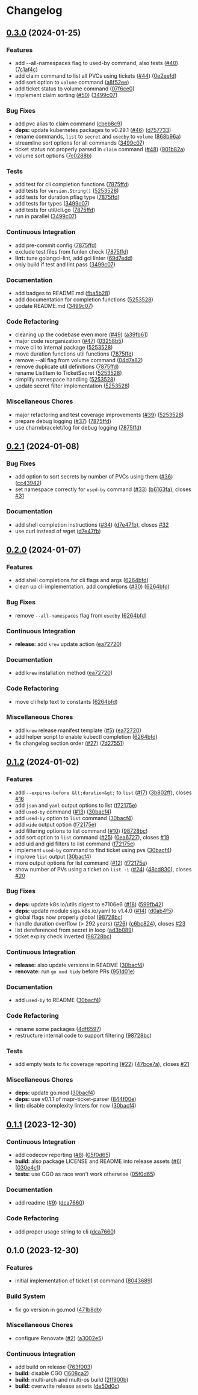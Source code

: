# Changelog

## [0.3.0](https://github.com/nobbs/kubectl-mapr-ticket/compare/v0.2.1...v0.3.0) (2024-01-25)


### Features

* add --all-namespaces flag to used-by command, also tests ([#40](https://github.com/nobbs/kubectl-mapr-ticket/issues/40)) ([7c1af4c](https://github.com/nobbs/kubectl-mapr-ticket/commit/7c1af4c37e0e9afc9be92d2e4f740a2037fd225d))
* add claim command to list all PVCs using tickets ([#44](https://github.com/nobbs/kubectl-mapr-ticket/issues/44)) ([0e2eefd](https://github.com/nobbs/kubectl-mapr-ticket/commit/0e2eefd82e3e4b5acee4d8699422ad480ecc39b6))
* add sort option to `volume` command ([a8f52ee](https://github.com/nobbs/kubectl-mapr-ticket/commit/a8f52eeb252edc6204a54a67278b42a31a4f7b6a))
* add ticket status to volume command ([07f6ce0](https://github.com/nobbs/kubectl-mapr-ticket/commit/07f6ce057e0cc74cb69988b6475d62dd13f8d98f))
* implement claim sorting ([#50](https://github.com/nobbs/kubectl-mapr-ticket/issues/50)) ([3499c07](https://github.com/nobbs/kubectl-mapr-ticket/commit/3499c078562bf7b1c5b0aa72f89a078a13c845f5))


### Bug Fixes

* add pvc alias to claim command ([cbeb8c9](https://github.com/nobbs/kubectl-mapr-ticket/commit/cbeb8c9fbca3b5a9dc6887f67ca96c920dd13890))
* **deps:** update kubernetes packages to v0.29.1 ([#46](https://github.com/nobbs/kubectl-mapr-ticket/issues/46)) ([d757733](https://github.com/nobbs/kubectl-mapr-ticket/commit/d757733e1de9a52f114eb40728f4cc117736e640))
* rename commands, `list` to `secret` and `usedby` to `volume` ([868b96a](https://github.com/nobbs/kubectl-mapr-ticket/commit/868b96a87b1c481e0cc66123cfe19db980ddfbbb))
* streamline sort options for all commands ([3499c07](https://github.com/nobbs/kubectl-mapr-ticket/commit/3499c078562bf7b1c5b0aa72f89a078a13c845f5))
* ticket status not properly parsed in `claim` command ([#48](https://github.com/nobbs/kubectl-mapr-ticket/issues/48)) ([901b82a](https://github.com/nobbs/kubectl-mapr-ticket/commit/901b82a10250c9bda945a0e29124b4b3178a7046))
* volume sort options ([7c0288b](https://github.com/nobbs/kubectl-mapr-ticket/commit/7c0288bee85eba9364aac16849eae5fef0955538))


### Tests

* add test for cli completion functions ([7875ffd](https://github.com/nobbs/kubectl-mapr-ticket/commit/7875ffd145ee3ada1a1c9dbc68c779b461680976))
* add tests for `version.String()` ([5253528](https://github.com/nobbs/kubectl-mapr-ticket/commit/525352894f7da34713bd5734067b894a8cae541c))
* add tests for duration pflag type ([7875ffd](https://github.com/nobbs/kubectl-mapr-ticket/commit/7875ffd145ee3ada1a1c9dbc68c779b461680976))
* add tests for types ([3499c07](https://github.com/nobbs/kubectl-mapr-ticket/commit/3499c078562bf7b1c5b0aa72f89a078a13c845f5))
* add tests for util/cli.go ([7875ffd](https://github.com/nobbs/kubectl-mapr-ticket/commit/7875ffd145ee3ada1a1c9dbc68c779b461680976))
* run in parallel ([3499c07](https://github.com/nobbs/kubectl-mapr-ticket/commit/3499c078562bf7b1c5b0aa72f89a078a13c845f5))


### Continuous Integration

* add pre-commit config ([7875ffd](https://github.com/nobbs/kubectl-mapr-ticket/commit/7875ffd145ee3ada1a1c9dbc68c779b461680976))
* exclude test files from funlen check ([7875ffd](https://github.com/nobbs/kubectl-mapr-ticket/commit/7875ffd145ee3ada1a1c9dbc68c779b461680976))
* **lint:** tune golangci-lint, add gci linter ([69d7edd](https://github.com/nobbs/kubectl-mapr-ticket/commit/69d7eddadf334cb0d21eb7d66bf4b5aa3c1c1ce6))
* only build if test and lint pass ([3499c07](https://github.com/nobbs/kubectl-mapr-ticket/commit/3499c078562bf7b1c5b0aa72f89a078a13c845f5))


### Documentation

* add badges to README.md ([fba5b28](https://github.com/nobbs/kubectl-mapr-ticket/commit/fba5b283e6c14c97d56bd03fddd951b0e8815f5f))
* add documentation for completion functions ([5253528](https://github.com/nobbs/kubectl-mapr-ticket/commit/525352894f7da34713bd5734067b894a8cae541c))
* update README.md ([3499c07](https://github.com/nobbs/kubectl-mapr-ticket/commit/3499c078562bf7b1c5b0aa72f89a078a13c845f5))


### Code Refactoring

* cleaning up the codebase even more ([#49](https://github.com/nobbs/kubectl-mapr-ticket/issues/49)) ([a39fb61](https://github.com/nobbs/kubectl-mapr-ticket/commit/a39fb617a2a4f8b277865f1d01c74c678679e441))
* major code reorganization ([#47](https://github.com/nobbs/kubectl-mapr-ticket/issues/47)) ([03258b5](https://github.com/nobbs/kubectl-mapr-ticket/commit/03258b5deb7c7506af361594fc7d0891542c891f))
* move cli to internal package ([5253528](https://github.com/nobbs/kubectl-mapr-ticket/commit/525352894f7da34713bd5734067b894a8cae541c))
* move duration functions util functions ([7875ffd](https://github.com/nobbs/kubectl-mapr-ticket/commit/7875ffd145ee3ada1a1c9dbc68c779b461680976))
* remove --all flag from volume command ([04d7a82](https://github.com/nobbs/kubectl-mapr-ticket/commit/04d7a82ba0ea9a5d42e27dfdf2cac3fa60e5208a))
* remove duplicate util definitions ([7875ffd](https://github.com/nobbs/kubectl-mapr-ticket/commit/7875ffd145ee3ada1a1c9dbc68c779b461680976))
* rename ListItem to TicketSecret ([5253528](https://github.com/nobbs/kubectl-mapr-ticket/commit/525352894f7da34713bd5734067b894a8cae541c))
* simplify namespace handling ([5253528](https://github.com/nobbs/kubectl-mapr-ticket/commit/525352894f7da34713bd5734067b894a8cae541c))
* update secret filter implementation ([5253528](https://github.com/nobbs/kubectl-mapr-ticket/commit/525352894f7da34713bd5734067b894a8cae541c))


### Miscellaneous Chores

* major refactoring and test coverage improvements ([#39](https://github.com/nobbs/kubectl-mapr-ticket/issues/39)) ([5253528](https://github.com/nobbs/kubectl-mapr-ticket/commit/525352894f7da34713bd5734067b894a8cae541c))
* prepare debug logging ([#37](https://github.com/nobbs/kubectl-mapr-ticket/issues/37)) ([7875ffd](https://github.com/nobbs/kubectl-mapr-ticket/commit/7875ffd145ee3ada1a1c9dbc68c779b461680976))
* use charmbracelet/log for debug logging ([7875ffd](https://github.com/nobbs/kubectl-mapr-ticket/commit/7875ffd145ee3ada1a1c9dbc68c779b461680976))

## [0.2.1](https://github.com/nobbs/kubectl-mapr-ticket/compare/v0.2.0...v0.2.1) (2024-01-08)


### Bug Fixes

* add option to sort secrets by number of PVCs using them ([#36](https://github.com/nobbs/kubectl-mapr-ticket/issues/36)) ([cc43942](https://github.com/nobbs/kubectl-mapr-ticket/commit/cc439424f037a503b83a92985dc2cb4b436e9b8c))
* set namespace correctly for `used-by` command ([#33](https://github.com/nobbs/kubectl-mapr-ticket/issues/33)) ([b6163fa](https://github.com/nobbs/kubectl-mapr-ticket/commit/b6163fa064c274078ed4e171e0fa369191ed69c0)), closes [#31](https://github.com/nobbs/kubectl-mapr-ticket/issues/31)


### Documentation

* add shell completion instructions ([#34](https://github.com/nobbs/kubectl-mapr-ticket/issues/34)) ([d7e47fb](https://github.com/nobbs/kubectl-mapr-ticket/commit/d7e47fb7d4a0ab5ede5d32a937735e74dc146fb9)), closes [#32](https://github.com/nobbs/kubectl-mapr-ticket/issues/32)
* use curl instead of wget ([d7e47fb](https://github.com/nobbs/kubectl-mapr-ticket/commit/d7e47fb7d4a0ab5ede5d32a937735e74dc146fb9))

## [0.2.0](https://github.com/nobbs/kubectl-mapr-ticket/compare/v0.1.2...v0.2.0) (2024-01-07)


### Features

* add shell completions for cli flags and args ([6264bfd](https://github.com/nobbs/kubectl-mapr-ticket/commit/6264bfdd7a55ec228206d620073e97aa33f26a6a))
* clean up cli implementation, add completions ([#30](https://github.com/nobbs/kubectl-mapr-ticket/issues/30)) ([6264bfd](https://github.com/nobbs/kubectl-mapr-ticket/commit/6264bfdd7a55ec228206d620073e97aa33f26a6a))


### Bug Fixes

* remove `--all-namespaces` flag from `usedby` ([6264bfd](https://github.com/nobbs/kubectl-mapr-ticket/commit/6264bfdd7a55ec228206d620073e97aa33f26a6a))


### Continuous Integration

* **release:** add `krew` update action ([ea72720](https://github.com/nobbs/kubectl-mapr-ticket/commit/ea72720eec131e2b4fbf0f1654c65216c8c8487f))


### Documentation

* add `krew` installation method ([ea72720](https://github.com/nobbs/kubectl-mapr-ticket/commit/ea72720eec131e2b4fbf0f1654c65216c8c8487f))


### Code Refactoring

* move cli help text to constants ([6264bfd](https://github.com/nobbs/kubectl-mapr-ticket/commit/6264bfdd7a55ec228206d620073e97aa33f26a6a))


### Miscellaneous Chores

* add `krew` release manifest template ([#5](https://github.com/nobbs/kubectl-mapr-ticket/issues/5)) ([ea72720](https://github.com/nobbs/kubectl-mapr-ticket/commit/ea72720eec131e2b4fbf0f1654c65216c8c8487f))
* add helper script to enable kubectl completion ([6264bfd](https://github.com/nobbs/kubectl-mapr-ticket/commit/6264bfdd7a55ec228206d620073e97aa33f26a6a))
* fix changelog section order ([#27](https://github.com/nobbs/kubectl-mapr-ticket/issues/27)) ([7d27551](https://github.com/nobbs/kubectl-mapr-ticket/commit/7d275513fa83993c056eb5372685eab88dae0b23))

## [0.1.2](https://github.com/nobbs/kubectl-mapr-ticket/compare/v0.1.1...v0.1.2) (2024-01-02)


### Features

* add `--expires-before &lt;duration&gt;` to `list` ([#17](https://github.com/nobbs/kubectl-mapr-ticket/issues/17)) ([3b802ff](https://github.com/nobbs/kubectl-mapr-ticket/commit/3b802ffd5370c34c2df99ee4785b75c89489a685)), closes [#16](https://github.com/nobbs/kubectl-mapr-ticket/issues/16)
* add `json` and `yaml` output options to list ([f72175e](https://github.com/nobbs/kubectl-mapr-ticket/commit/f72175e98ac459a5985a9f8e27c6e9daad4456e6))
* add `used-by` command ([#13](https://github.com/nobbs/kubectl-mapr-ticket/issues/13)) ([30bacf4](https://github.com/nobbs/kubectl-mapr-ticket/commit/30bacf4f1997b46253060931b9749c18c3b20159))
* add `used-by` option to `list` command ([30bacf4](https://github.com/nobbs/kubectl-mapr-ticket/commit/30bacf4f1997b46253060931b9749c18c3b20159))
* add `wide` output option ([f72175e](https://github.com/nobbs/kubectl-mapr-ticket/commit/f72175e98ac459a5985a9f8e27c6e9daad4456e6))
* add filtering options to list command ([#10](https://github.com/nobbs/kubectl-mapr-ticket/issues/10)) ([98728bc](https://github.com/nobbs/kubectl-mapr-ticket/commit/98728bcfa2e0141d5976ff37c2c2560e447105db))
* add sort option to `list` command ([#25](https://github.com/nobbs/kubectl-mapr-ticket/issues/25)) ([0ea6727](https://github.com/nobbs/kubectl-mapr-ticket/commit/0ea672751a8d6e719624e522bcf2e8dc5401656e)), closes [#19](https://github.com/nobbs/kubectl-mapr-ticket/issues/19)
* add uid and gid filters to list command ([f72175e](https://github.com/nobbs/kubectl-mapr-ticket/commit/f72175e98ac459a5985a9f8e27c6e9daad4456e6))
* implement `used-by` command to find ticket using pvs ([30bacf4](https://github.com/nobbs/kubectl-mapr-ticket/commit/30bacf4f1997b46253060931b9749c18c3b20159))
* improve `list` output ([30bacf4](https://github.com/nobbs/kubectl-mapr-ticket/commit/30bacf4f1997b46253060931b9749c18c3b20159))
* more output options for list command ([#12](https://github.com/nobbs/kubectl-mapr-ticket/issues/12)) ([f72175e](https://github.com/nobbs/kubectl-mapr-ticket/commit/f72175e98ac459a5985a9f8e27c6e9daad4456e6))
* show number of PVs using a ticket on `list -i` ([#24](https://github.com/nobbs/kubectl-mapr-ticket/issues/24)) ([48cd830](https://github.com/nobbs/kubectl-mapr-ticket/commit/48cd83035fbe2071814efe22a63c79cbd445bf54)), closes [#20](https://github.com/nobbs/kubectl-mapr-ticket/issues/20)


### Bug Fixes

* **deps:** update k8s.io/utils digest to e7106e6 ([#18](https://github.com/nobbs/kubectl-mapr-ticket/issues/18)) ([599fb42](https://github.com/nobbs/kubectl-mapr-ticket/commit/599fb428be2e191e25a8e8ba679b1df37e3bc62b))
* **deps:** update module sigs.k8s.io/yaml to v1.4.0 ([#14](https://github.com/nobbs/kubectl-mapr-ticket/issues/14)) ([d0ab4f5](https://github.com/nobbs/kubectl-mapr-ticket/commit/d0ab4f56466ba5edde8b012817f2fc653ab14bf5))
* global flags now properly global ([98728bc](https://github.com/nobbs/kubectl-mapr-ticket/commit/98728bcfa2e0141d5976ff37c2c2560e447105db))
* handle duration overflow (&gt; 292 years) ([#26](https://github.com/nobbs/kubectl-mapr-ticket/issues/26)) ([c6bc824](https://github.com/nobbs/kubectl-mapr-ticket/commit/c6bc82469e04002964119c34d8358472c0675fdc)), closes [#23](https://github.com/nobbs/kubectl-mapr-ticket/issues/23)
* list dereferenced from secret in loop ([ad3b089](https://github.com/nobbs/kubectl-mapr-ticket/commit/ad3b08989c5116a8e186f013bbe7294d5017ec6d))
* ticket expiry check inverted ([98728bc](https://github.com/nobbs/kubectl-mapr-ticket/commit/98728bcfa2e0141d5976ff37c2c2560e447105db))


### Continuous Integration

* **release:** also update versions in README ([30bacf4](https://github.com/nobbs/kubectl-mapr-ticket/commit/30bacf4f1997b46253060931b9749c18c3b20159))
* **renovate:** run `go mod tidy` before PRs ([951d01e](https://github.com/nobbs/kubectl-mapr-ticket/commit/951d01e3c1f1b2e8dfc28d36857cc4e0dd6eb247))


### Documentation

* add `used-by` to README ([30bacf4](https://github.com/nobbs/kubectl-mapr-ticket/commit/30bacf4f1997b46253060931b9749c18c3b20159))


### Code Refactoring

* rename some packages ([4df6597](https://github.com/nobbs/kubectl-mapr-ticket/commit/4df65970b84fd12c69004912236d0a3bf3b9bd65))
* restructure internal code to support filtering ([98728bc](https://github.com/nobbs/kubectl-mapr-ticket/commit/98728bcfa2e0141d5976ff37c2c2560e447105db))


### Tests

* add empty tests to fix coverage reporting ([#22](https://github.com/nobbs/kubectl-mapr-ticket/issues/22)) ([47bce7a](https://github.com/nobbs/kubectl-mapr-ticket/commit/47bce7a39d83fba4ee4597f4eb1364c094478366)), closes [#21](https://github.com/nobbs/kubectl-mapr-ticket/issues/21)


### Miscellaneous Chores

* **deps:** update go.mod ([30bacf4](https://github.com/nobbs/kubectl-mapr-ticket/commit/30bacf4f1997b46253060931b9749c18c3b20159))
* **deps:** use v0.1.1 of mapr-ticket-parser ([844f00e](https://github.com/nobbs/kubectl-mapr-ticket/commit/844f00efb79f58588d5a4ff1a4af7043a3077990))
* **lint:** disable complexity linters for now ([30bacf4](https://github.com/nobbs/kubectl-mapr-ticket/commit/30bacf4f1997b46253060931b9749c18c3b20159))

## [0.1.1](https://github.com/nobbs/kubectl-mapr-ticket/compare/v0.1.0...v0.1.1) (2023-12-30)


### Continuous Integration

* add codecov reporting ([#8](https://github.com/nobbs/kubectl-mapr-ticket/issues/8)) ([05f0d65](https://github.com/nobbs/kubectl-mapr-ticket/commit/05f0d65a897637f85b496eb7ce7f8975b1295f7d))
* **build:** also package LICENSE and README into release assets ([#6](https://github.com/nobbs/kubectl-mapr-ticket/issues/6)) ([030e4c1](https://github.com/nobbs/kubectl-mapr-ticket/commit/030e4c1e9904b7d1bfbdddef188d0af96273e464))
* **tests:** use CGO as race won't work otherwise ([05f0d65](https://github.com/nobbs/kubectl-mapr-ticket/commit/05f0d65a897637f85b496eb7ce7f8975b1295f7d))


### Documentation

* add readme ([#9](https://github.com/nobbs/kubectl-mapr-ticket/issues/9)) ([dca7660](https://github.com/nobbs/kubectl-mapr-ticket/commit/dca766070bf207e97e4a4e51506723a0405b1cc7))


### Code Refactoring

* add proper usage string to cli ([dca7660](https://github.com/nobbs/kubectl-mapr-ticket/commit/dca766070bf207e97e4a4e51506723a0405b1cc7))

## 0.1.0 (2023-12-30)


### Features

* initial implementation of ticket list command ([8043689](https://github.com/nobbs/kubectl-mapr-ticket/commit/80436895cf07b160faf3ad6a3a4fda3999ec7425))


### Build System

* fix go version in go.mod ([471b8db](https://github.com/nobbs/kubectl-mapr-ticket/commit/471b8db26887563169542a822e7b2968e0248ba8))


### Miscellaneous Chores

* configure Renovate ([#2](https://github.com/nobbs/kubectl-mapr-ticket/issues/2)) ([a3002e5](https://github.com/nobbs/kubectl-mapr-ticket/commit/a3002e51e14a7819669532477322b88bfb6ffff8))


### Continuous Integration

* add build on release ([763f003](https://github.com/nobbs/kubectl-mapr-ticket/commit/763f00300cb484d4429d2d4f3bd982720ffbff38))
* **build:** disable CGO ([1608ca2](https://github.com/nobbs/kubectl-mapr-ticket/commit/1608ca2d3a2a8160d0726e5d4402b613bfd9c7fb))
* **build:** multi-arch and multi-os build ([2ff900b](https://github.com/nobbs/kubectl-mapr-ticket/commit/2ff900bfc99dad05e7fd1b3fae362a58ec2e6353))
* **build:** overwrite release assets ([de50d0c](https://github.com/nobbs/kubectl-mapr-ticket/commit/de50d0c88d977e612bc51e26121dfa9b0fc75781))
